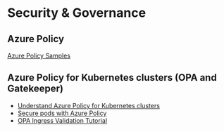 # Security & Governance

## Azure Policy

[Azure Policy Samples](https://docs.microsoft.com/en-us/azure/governance/policy/samples/)

## Azure Policy for Kubernetes clusters (OPA and Gatekeeper)

* [Understand Azure Policy for Kubernetes clusters](https://docs.microsoft.com/en-us/azure/governance/policy/concepts/policy-for-kubernetes)
* [Secure pods with Azure Policy](https://docs.microsoft.com/en-us/azure/aks/use-pod-security-on-azure-policy)
* [OPA Ingress Validation Tutorial](https://www.openpolicyagent.org/docs/latest/kubernetes-tutorial/)
